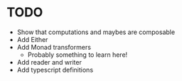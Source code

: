 # TODO
* Show that computations and maybes are composable
* Add Either
* Add Monad transformers
    - Probably something to learn here!
* Add reader and writer
* Add typescript definitions
    
